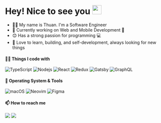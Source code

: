 <h1>Hey! Nice to see you <img src="https://emojis.slackmojis.com/emojis/images/1531849430/4246/blob-sunglasses.gif?1531849430" width="30"/></h1>

- 👨‍💻 My name is Thuan. I'm a Software Engineer
- 🔭 Currently working on Web and Mobile Development 📱
- 😊 Has a strong passion for programming 💻
- 🌱 Love to learn, building, and self-development, always looking for new things

#### 🧑‍💻 Things I code with

<p>
<!--   <img alt="JavaScript" src="https://img.shields.io/badge/-JavaScript-%23F7DF1C?style=flat-square&logo=javascript&logoColor=000000&labelColor=%23F7DF1C&color=%23FFCE5A" /> -->
  <img alt="TypeScript" src="https://img.shields.io/badge/-TypeScript-007ACC?style=flat-square&logo=typescript&logoColor=white" />
  <img alt="Nodejs" src="https://img.shields.io/badge/-Nodejs-43853d?style=flat-square&logo=Node.js&logoColor=white" />
  <img alt="React" src="https://img.shields.io/badge/-React-45b8d8?style=flat-square&logo=react&logoColor=white" />
  <img alt="Redux" src="https://img.shields.io/badge/-Redux-764ABC?style=flat-square&logo=redux&logoColor=white" />
  
<!--   <img alt="Yarn" src="https://img.shields.io/badge/-Yarn-2C8EBB?style=flat-square&logo=yarn&logoColor=white" /> -->
<!--   <img alt="Styled Components" src="https://img.shields.io/badge/-Styled_Components-db7092?style=flat-square&logo=styled-components&logoColor=white" /> -->
<!--   <img alt="ESlint" src="https://img.shields.io/badge/-ESlint-4B32C3?style=flat-square&logo=eslint&logoColor=white" /> -->
<!--   <img alt="Prettier" src="https://img.shields.io/badge/-Prettier-F7B93E?style=flat-square&logo=prettier&logoColor=white" /> -->
<!--   <img alt="Babel" src="https://img.shields.io/badge/Babel-F9DC3E?style=flat-square&logo=babel&logoColor=white" /> -->
  <img alt="Gatsby" src="https://img.shields.io/badge/-Gatsby-663399?style=flat-square&logo=gatsby&logoColor=white" />
<!--   <img alt="Webpack" src="https://img.shields.io/badge/-Webpack-8DD6F9?style=flat-square&logo=webpack&logoColor=white" /> -->
<!--   <img alt="Flutter" src="https://img.shields.io/badge/Flutter-blue?style=flat-square&logo=flutter&labelColor=blue" /> -->
<!--   <img alt="html5" src="https://img.shields.io/badge/-HTML5-E34F26?style=flat-square&logo=html5&logoColor=white" /> -->
<!--   <img alt="css3" src="https://img.shields.io/badge/-CSS3-%231572B6?style=flat-square&logo=css3" /> -->
<!--   <img alt="Sass" src="https://img.shields.io/badge/-Sass-CC6699?style=flat-square&logo=sass&logoColor=white" /> -->
  
<!--   <img alt="NestJs" src="https://img.shields.io/badge/-NestJs-ea2845?style=flat-square&logo=nestjs&logoColor=white" /> -->
<!--   <img alt="Git" src="https://img.shields.io/badge/-Git-F05032?style=flat-square&logo=git&logoColor=white" /> -->
<!--   <img alt="Docker" src="https://img.shields.io/badge/-Docker-46a2f1?style=flat-square&logo=docker&logoColor=white" /> -->
  <img alt="GraphQL" src="https://img.shields.io/badge/-GraphQL-E10098?style=flat-square&logo=graphql&logoColor=white" />
<!--   <img alt="Apollo" src="https://img.shields.io/badge/-Apollo%20GraphQL-311C87?style=flat-square&logo=apollo-graphql&logoColor=white" /> -->
<!--   <img alt="Heroku" src="https://img.shields.io/badge/-Heroku-430098?style=flat-square&logo=heroku&logoColor=white" /> -->
<!--   <img alt="Netlify" src="https://img.shields.io/badge/Netlify-00C7B7?style=flat-square&logo=netlify&labelColor=00C7B7&logoColor=white" /> -->
<!--   <img alt="d3js" src="https://img.shields.io/badge/-D3.js-F9A03C?style=flat-square&logo=d3.js&logoColor=white" /> -->
<!--   <img alt="MongoDB" src="https://img.shields.io/badge/-MongoDB-13aa52?style=flat-square&logo=mongodb&logoColor=white" /> -->
</p>


#### 🔨 Operating System & Tools

![macOS](http://img.shields.io/badge/macOS-292e33?style=flat-square&logo=apple&logoColor=ffffff)
![Neovim](http://img.shields.io/badge/Neovim-40a62f?style=flat-square&logo=neovim&logoColor=white)
![Figma](http://img.shields.io/badge/-Figma-F24E1E?style=flat-square&logo=figma&logoColor=ffffff)
<!-- ![IntelliJ IDEA](http://img.shields.io/badge/-IntelliJ%20IDEA-000000?style=flat-square&logo=intellij-idea&logoColor=ffffff) -->
<!-- ![VS Code](http://img.shields.io/badge/-VS%20Code-007ACC?style=flat-square&logo=visual-studio-code&logoColor=ffffff) -->

#### 📫 How to reach me
<p>
<!--   <a href="https://www.linkedin.com/in/thuannp/"><img src="https://img.shields.io/badge/Linkedin-blue?style=flat-square&logo=linkedin&logoColor=white"></a>  -->
  <a href="https://stackoverflow.com/users/6570855/phuong-thuan"><img src="https://img.shields.io/badge/Stackoverflow-FE7A16?style=flat-square&logo=stackoverflow&logoColor=white"></a>
  <a href="https://dev.to/thng"><img src="https://img.shields.io/badge/Dev.to-0A0A0A?style=flat-square&logo=dev.to&logoColor=white"></a>
</p>
  
<!--
**phuongthuan/phuongthuan** is a ✨ _special_ ✨ repository because its `README.md` (this file) appears on your GitHub profile.

![phuongthuan's github stats](https://github-readme-stats.vercel.app/api?username=phuongthuan&show_icons=true&theme=gotham)

![ESlint](https://img.shields.io/badge/-ESlint-4B32C3?style=flat-square&logo=eslint&logoColor=white)
![Prettier](https://img.shields.io/badge/-Prettier-F7B93E?style=flat-square&logo=prettier&logoColor=white)
![Babel](https://img.shields.io/badge/Babel-F9DC3E?style=flat-square&logo=babel&logoColor=white)

Here are some ideas to get you started:

- 🔭 I’m currently working on ...
- 🌱 I’m currently learning ...
- 👯 I’m looking to collaborate on ...
- 🤔 I’m looking for help with ...
- 💬 Ask me about ...
- 📫 How to reach me: ...
- 😄 Pronouns: ...
- ⚡ Fun fact: ...
-->



